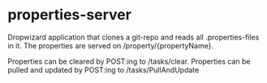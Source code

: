 # properties-server

Dropwizard application that clones a git-repo and reads all .properties-files in it.
The properties are served on /property/{propertyName}.

Properties can be cleared by POST:ing to /tasks/clear.
Properties can be pulled and updated by POST:ing to /tasks/PullAndUpdate
